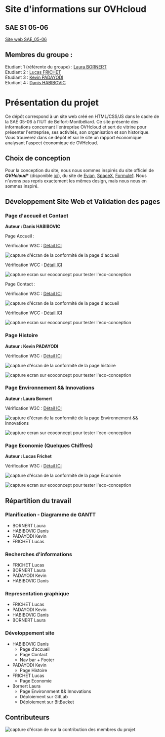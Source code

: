 # Site d'informations sur OVHcloud  

## SAE S1 05-06

[Site web SAE_05-06](https://laura1726.github.io/SAE-1.05-06/)

## Membres du groupe :

Etudiant 1 (référente du groupe) :  [Laura BORNERT](mailto:laura.bornert@edu.univ-fcomte.fr?subject=SAE_1_05_06)  
Etudiant 2 : [Lucas FRICHET](mailto:lucas.frichet02@edu.univ-fcomte.fr?subject=SAE_1_05_06)   
Etudiant 3 : [Kevin PADAYODI](mailto:kevin.padayodi@edu.univ-fcomte.fr?subject=SAE_1_05_06)  
Etudiant 4 : [Danis HABIBOVIC](mailto:danis.habibovic@edu.univ-fcomte.fr?subject=SAE_1_05_06)   

# Présentation du projet

Ce dépôt correspond à un site web créé en HTML/CSS/JS dans le cadre de la SAÉ 05-06 à l'IUT de Belfort-Montbéliard. Ce site présente des informations concernant l'entreprise OVHcloud et sert de vitrine pour présenter l'entreprise, ses activités, son organisation et son historique. Vous trouverez dans ce dépôt et sur le site un rapport économique analysant l'aspect économique de OVHcloud.

## Choix de conception  

Pour la conception du site, nous nous sommes inspirés du site officiel de ***OVHcloud**** (disponible [ici](https://www.ovhcloud.com/fr/)), du site de  [Evian](https://www.evian.com/fr/), [SpaceX](https://www.spacex.com), [Formule1](https://gpcanada.ca). Nous n'avons pas repris exactement les mêmes design, mais nous nous en sommes inspiré.

## Développement Site Web et Validation des pages

### Page d'accueil et Contact

**Auteur : Danis HABIBOVIC** 

Page Accueil : 

Vérification W3C : [Détail ICI](https://validator.w3.org/nu/?doc=https%3A%2F%2Flaura1726.github.io%2FSAE-1.05-06%2Findex.html)

![capture d'écran de la conformité de la page d'accueil](doc/W3C_pageAcceuil.png)

Vérification WCC : [Détail ICI](https://www.websitecarbon.com/website/laura1726-github-io-sae-1-05-06-index-html/)

<img src="doc/WCC_pageAcceuil.png" style="width=400px" alt="capture ecran sur ecoconcept pour tester l'eco-conception">

Page Contact : 

Vérification W3C : [Détail ICI](https://validator.w3.org/nu/?doc=https%3A%2F%2Flaura1726.github.io%2FSAE-1.05-06%2Fcontact.html)

![capture d'écran de la conformité de la page d'accueil](doc/W3C_pageContact.png)

Vérification WCC : [Détail ICI](https://www.websitecarbon.com/website/laura1726-github-io-sae-1-05-06-contact-html/)


<img src="doc/WWC_pageContact.png" style="width=400px" alt="capture ecran sur ecoconcept pour tester l'eco-conception">

### Page Histoire

**Auteur : Kevin PADAYODI**  

Vérification W3C : [Détail ICI]()

![capture d'écran de la conformité de la page histoire]()


<img src="doc/" style="width=400px" alt="capture ecran sur ecoconcept pour tester l'eco-conception">


### Page Environnement && Innovations

**Auteur : Laura Bornert**  

Vérification W3C : [Détail ICI](https://validator.w3.org/nu/?doc=https%3A%2F%2Flaura1726.github.io%2FSAE-1.05-06%2Fenvironnement.html)

![capture d'écran de la conformité de la page Environnement && Innovations](doc/W3C_pageEnvironnement.png)


<img src="doc/EcoConcept_pageEnvironnement.png" style="width=400px" alt="capture ecran sur ecoconcept pour tester l'eco-conception">


### Page Economie (Quelques Chiffres)

**Auteur : Lucas Frichet** 

Vérification W3C : [Détail ICI]()

![capture d'écran de la conformité de la page Economie](doc/W3C_pageEconomie)


<img src="doc/" style="width=400px" alt="capture ecran sur ecoconcept pour tester l'eco-conception">


## Répartition du travail

### Planification - Diagramme de GANTT

- BORNERT Laura
- HABIBOVIC Danis
- PADAYODI Kevin
- FRICHET Lucas

### Recherches d'informations

- FRICHET Lucas
- BORNERT Laura
- PADAYODI Kevin
- HABIBOVIC Danis

### Representation graphique

- FRICHET Lucas
- PADAYODI Kevin
- HABIBOVIC Danis
- BORNERT Laura

### Développement site

- HABIBOVIC Danis
  - Page d’accueil
  - Page Contact
  - Nav bar + Footer
- PADAYODI Kevin
  - Page Histoire
- FRICHET Lucas
  - Page Economie
- Bornert Laura
  - Page Environnment && Innovations
  - Déploiement sur GitLab
  - Déploiement sur BitBucket


## Contributeurs

![capture d'écran de sur la contribution des membres du projet](doc/livrable2_contributors.png)

